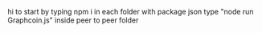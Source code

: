 hi to start by typing npm i in each folder with package json
type "node run Graphcoin.js" inside peer to peer folder